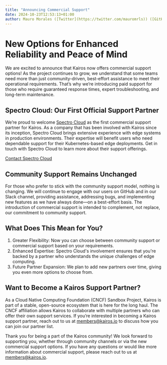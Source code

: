 ```yaml
---
title: "Announcing Commercial Support"
date: 2024-10-23T12:53:13+01:00
author: Mauro Morales ([Twitter](https://twitter.com/mauromrls)) ([GitHub](https://github.com/mauromorales))
---
```


# New Options for Enhanced Reliability and Peace of Mind

We are excited to announce that Kairos now offers commercial support options! As the project continues to grow, we understand that some teams need more than just community-driven, best-effort assistance to meet their operational requirements. That’s why we’re introducing paid support for those who require guaranteed response times, expert troubleshooting, and long-term maintenance.

## Spectro Cloud: Our First Official Support Partner

We’re proud to welcome [Spectro Cloud](https://www.spectrocloud.com/) as the first commercial support partner for Kairos. As a company that has been involved with Kairos since its inception, Spectro Cloud brings extensive experience with edge systems in production environments. Their expertise will benefit users who need dependable support for their Kubernetes-based edge deployments. Get in touch with Spectro Cloud to learn more about their support offerings.

<div class="buttons astro-small">
    <a id="quickstart" href="mailto:kairos@spectrocloud.com" class="astro-small plausible-event-partner=Spectro+Cloud">
        Contact Spectro Cloud
    </a>
</div>

## Community Support Remains Unchanged

For those who prefer to stick with the community support model, nothing is changing. We will continue to engage with our users on GitHub and in our Slack channel, providing assistance, addressing bugs, and implementing new features as we have always done—on a best-effort basis. The introduction of commercial support is intended to complement, not replace, our commitment to community support.

## What Does This Mean for You?

1. Greater Flexibility: Now you can choose between community support or commercial support based on your requirements.
2. Enhanced Expertise: Spectro Cloud's involvement ensures that you're backed by a partner who understands the unique challenges of edge computing.
3. Future Partner Expansion: We plan to add new partners over time, giving you even more options to choose from.

## Want to Become a Kairos Support Partner?

As a Cloud Native Computing Foundation (CNCF) Sandbox Project, Kairos is part of a stable, open-source ecosystem that is here for the long haul. The CNCF affiliation allows Kairos to collaborate with multiple partners who can offer their own support services. If you’re interested in becoming a Kairos support partner, reach out to us at members@kairos.io to discuss how you can join our partner list.

Thank you for being a part of the Kairos community! We look forward to supporting you, whether through community channels or via the new commercial support options. If you have any questions or would like more information about commercial support, please reach out to us at members@kairos.io.
